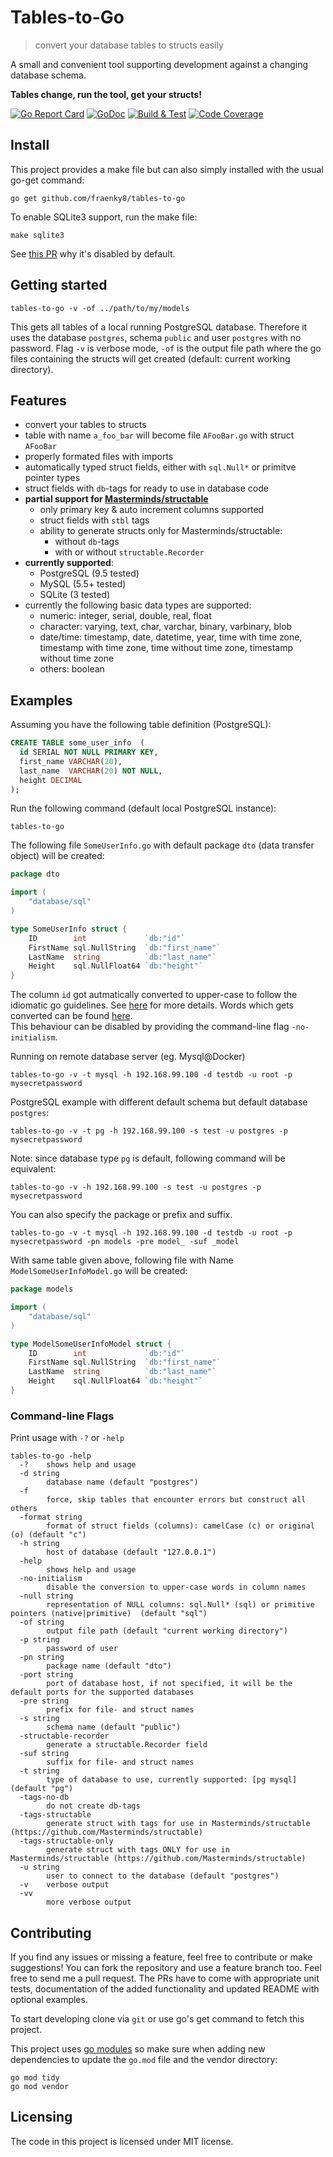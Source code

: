 # Tables-to-Go
> convert your database tables to structs easily

A small and convenient tool supporting development against a changing 
database schema.

**Tables change, run the tool, get your structs!**

[![Go Report Card](https://goreportcard.com/badge/github.com/fraenky8/tables-to-go)](https://goreportcard.com/report/github.com/fraenky8/tables-to-go)
[![GoDoc](https://godoc.org/github.com/fraenky8/tables-to-go?status.svg)](https://godoc.org/github.com/fraenky8/tables-to-go)
[![Build & Test](https://github.com/fraenky8/tables-to-go/workflows/Go/badge.svg)](https://github.com/fraenky8/tables-to-go/actions)
[![Code Coverage](https://scrutinizer-ci.com/g/fraenky8/tables-to-go/badges/coverage.png?b=master)](https://scrutinizer-ci.com/g/fraenky8/tables-to-go/?branch=master)

## Install

This project provides a make file but can also simply installed with the usual
go-get command:

```
go get github.com/fraenky8/tables-to-go
```

To enable SQLite3 support, run the make file:

```
make sqlite3
```

See [this PR](https://github.com/fraenky8/tables-to-go/pull/23) why it's 
disabled by default.

## Getting started

```
tables-to-go -v -of ../path/to/my/models
```

This gets all tables of a local running PostgreSQL database. Therefore it uses 
the database `postgres`, schema `public` and user `postgres` with no password.
Flag `-v` is verbose mode, `-of` is the output file path where the go files 
containing the structs will get created (default: current working directory).

## Features

* convert your tables to structs
* table with name `a_foo_bar` will become file `AFooBar.go` with struct `AFooBar`
* properly formated files with imports
* automatically typed struct fields, either with `sql.Null*` or primitve 
pointer types
* struct fields with `db`-tags for ready to use in database code
* **partial support for [Masterminds/structable](https://github.com/Masterminds/structable)**
  * only primary key & auto increment columns supported
  * struct fields with `stbl` tags
  * ability to generate structs only for Masterminds/structable:
    * without `db`-tags
    * with or without `structable.Recorder` 
* **currently supported**:
  * PostgreSQL (9.5 tested)
  * MySQL (5.5+ tested)
  * SQLite (3 tested)
* currently the following basic data types are supported:
  * numeric: integer, serial, double, real, float
  * character: varying, text, char, varchar, binary, varbinary, blob
  * date/time: timestamp, date, datetime, year, time with time zone, timestamp 
  with time zone, time without time zone, timestamp without time zone
  * others: boolean

## Examples

Assuming you have the following table definition (PostgreSQL):

```sql
CREATE TABLE some_user_info  (
  id SERIAL NOT NULL PRIMARY KEY,
  first_name VARCHAR(20),
  last_name  VARCHAR(20) NOT NULL,
  height DECIMAL
);
```

Run the following command (default local PostgreSQL instance):

```
tables-to-go
```

The following file `SomeUserInfo.go` with default package `dto` (data transfer 
object) will be created:

```go
package dto

import (
	"database/sql"
)

type SomeUserInfo struct {
	ID        int             `db:"id"`
	FirstName sql.NullString  `db:"first_name"`
	LastName  string          `db:"last_name"`
	Height    sql.NullFloat64 `db:"height"`
}
```

The column `id` got autmatically converted to upper-case to follow the idiomatic
go guidelines. 
See [here](https://github.com/golang/go/wiki/CodeReviewComments#initialisms) 
for more details. 
Words which gets converted can be found 
[here](https://github.com/fraenky8/tables-to-go/blob/master/internal/cli/tables-to-go-cli.go#L31).
<br>
This behaviour can be disabled by providing the command-line flag `-no-initialism`.

Running on remote database server (eg. Mysql@Docker)

```
tables-to-go -v -t mysql -h 192.168.99.100 -d testdb -u root -p mysecretpassword
```

PostgreSQL example with different default schema but default database `postgres`:

```
tables-to-go -v -t pg -h 192.168.99.100 -s test -u postgres -p mysecretpassword
```

Note: since database type `pg` is default, following command will be equivalent:

```
tables-to-go -v -h 192.168.99.100 -s test -u postgres -p mysecretpassword
```

You can also specify the package or prefix and suffix.

```
tables-to-go -v -t mysql -h 192.168.99.100 -d testdb -u root -p mysecretpassword -pn models -pre model_ -suf _model
```

With same table given above, following file with Name `ModelSomeUserInfoModel.go`
will be created:

```go
package models

import (
	"database/sql"
)

type ModelSomeUserInfoModel struct {
	ID        int             `db:"id"`
	FirstName sql.NullString  `db:"first_name"`
	LastName  string          `db:"last_name"`
	Height    sql.NullFloat64 `db:"height"`
}
```

### Command-line Flags

Print usage with `-?` or `-help`

```
tables-to-go -help
  -?	shows help and usage
  -d string
    	database name (default "postgres")
  -f
        force, skip tables that encounter errors but construct all others
  -format string
    	format of struct fields (columns): camelCase (c) or original (o) (default "c")
  -h string
    	host of database (default "127.0.0.1")
  -help
    	shows help and usage
  -no-initialism
      	disable the conversion to upper-case words in column names
  -null string
       	representation of NULL columns: sql.Null* (sql) or primitive pointers (native|primitive)  (default "sql")
  -of string
    	output file path (default "current working directory")
  -p string
    	password of user
  -pn string
    	package name (default "dto")
  -port string
    	port of database host, if not specified, it will be the default ports for the supported databases
  -pre string
    	prefix for file- and struct names
  -s string
    	schema name (default "public")
  -structable-recorder
    	generate a structable.Recorder field
  -suf string
    	suffix for file- and struct names
  -t string
    	type of database to use, currently supported: [pg mysql] (default "pg")
  -tags-no-db
    	do not create db-tags
  -tags-structable
    	generate struct with tags for use in Masterminds/structable (https://github.com/Masterminds/structable)
  -tags-structable-only
    	generate struct with tags ONLY for use in Masterminds/structable (https://github.com/Masterminds/structable)
  -u string
    	user to connect to the database (default "postgres")
  -v	verbose output
  -vv
    	more verbose output
```

## Contributing

If you find any issues or missing a feature, feel free to contribute or make 
suggestions! You can fork the repository and use a feature branch too. Feel free
to send me a pull request. The PRs have to come with appropriate unit tests,
documentation of the added functionality and updated README with optional
examples.

To start developing clone via `git` or use go's get command to fetch this 
project.

This project uses [go modules](https://github.com/golang/go/wiki/Modules) so
make sure when adding new dependencies to update the `go.mod` file and the 
vendor directory:

```
go mod tidy
go mod vendor
```

## Licensing

The code in this project is licensed under MIT license.
